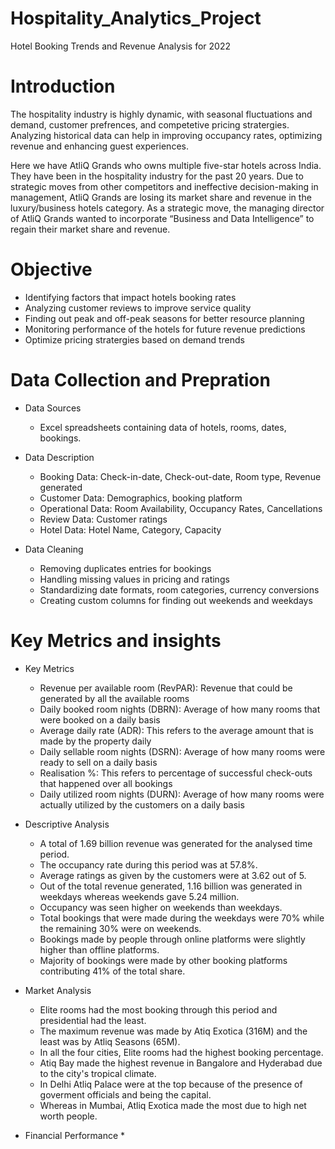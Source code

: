 # Hospitality_Analytics_Project

Hotel Booking Trends and Revenue Analysis for 2022

# Introduction

The hospitality industry is highly dynamic, with seasonal fluctuations and demand, customer prefrences, and competetive pricing stratergies. Analyzing historical data can help in improving occupancy rates, optimizing revenue and enhancing guest experiences.

Here we have AtliQ Grands who owns multiple five-star hotels across India. They have been in the hospitality industry for the past 20 years. Due to strategic moves from other competitors and ineffective decision-making in management, AtliQ Grands are losing its market share and revenue in the luxury/business hotels category. As a strategic move, the managing director of AtliQ Grands wanted to incorporate “Business and Data Intelligence” to regain their market share and revenue.

# Objective

* Identifying factors that impact hotels booking rates
* Analyzing customer reviews to improve service quality
* Finding out peak and off-peak seasons for better resource planning
* Monitoring performance of the hotels for future revenue predictions
* Optimize pricing stratergies based on demand trends

# Data Collection and Prepration

* Data Sources
  * Excel spreadsheets containing data of hotels, rooms, dates, bookings.

* Data Description
  * Booking Data: Check-in-date, Check-out-date, Room type, Revenue generated
  * Customer Data: Demographics, booking platform
  * Operational Data: Room Availability, Occupancy Rates, Cancellations
  * Review Data: Customer ratings
  * Hotel Data: Hotel Name, Category, Capacity

* Data Cleaning
  * Removing duplicates entries for bookings
  * Handling missing values in pricing and ratings
  * Standardizing date formats, room categories, currency conversions
  * Creating custom columns for finding out weekends and weekdays

# Key Metrics and insights

 * Key Metrics
   * Revenue per available room (RevPAR): Revenue that could be generated by all the available rooms
   * Daily booked room nights (DBRN): Average of how many rooms that were booked on a daily basis
   * Average daily rate (ADR): This refers to the average amount that is made by the property daily
   * Daily sellable room nights (DSRN): Average of how many rooms were ready to sell on a daily basis
   * Realisation %: This refers to percentage of successful check-outs that happened over all bookings 
   * Daily utilized room nights (DURN): Average of how many rooms were actually utilized by the customers on a daily basis

 * Descriptive Analysis
   * A total of 1.69 billion revenue was generated for the analysed time period.
   * The occupancy rate during this period was at 57.8%.
   * Average ratings as given by the customers were at 3.62 out of 5.
   * Out of the total revenue generated, 1.16 billion was generated in weekdays whereas weekends gave 5.24 million.
   * Occupancy was seen higher on weekends than weekdays.
   * Total bookings that were made during the weekdays were 70% while the remaining 30% were on weekends.
   * Bookings made by people through online platforms were slightly higher than offline platforms.
   * Majority of bookings were made by other booking platforms contributing 41% of the total share.

 * Market Analysis
   * Elite rooms had the most booking through this period and presidential had the least.
   * The maximum revenue was made by Atiq Exotica (316M) and the least was by Atliq Seasons (65M).
   * In all the four cities, Elite rooms had the highest booking percentage.
   * Atiq Bay made the highest revenue in Bangalore and Hyderabad due to the city's tropical climate.
   * In Delhi Atliq Palace were at the top because of the presence of goverment officials and being the capital.
   * Whereas in Mumbai, Atliq Exotica made the most due to high net worth people.

 * Financial Performance
   * 


























  
